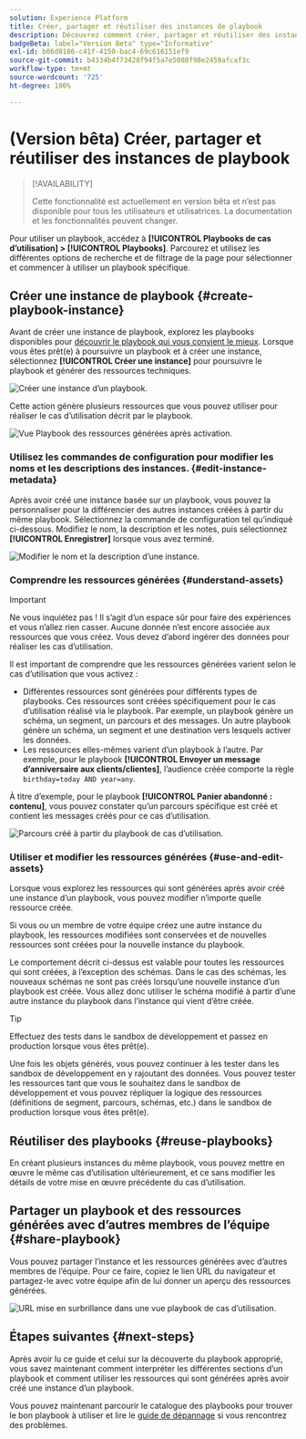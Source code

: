 ```yaml
---
solution: Experience Platform
title: Créer, partager et réutiliser des instances de playbook
description: Découvrez comment créer, partager et réutiliser des instances de playbook pour réaliser votre cas d’utilisation marketing.
badgeBeta: label="Version Beta" type="Informative"
exl-id: b06d8186-c41f-4150-bac4-69c616151ef9
source-git-commit: b4334b4f73428f94f5a7e5088f98e2459afcaf3c
workflow-type: tm+mt
source-wordcount: '725'
ht-degree: 100%

---
```


# (Version bêta) Créer, partager et réutiliser des instances de playbook

>[!AVAILABILITY]
>
>Cette fonctionnalité est actuellement en version bêta et nʼest pas disponible pour tous les utilisateurs et utilisatrices. La documentation et les fonctionnalités peuvent changer.

Pour utiliser un playbook, accédez à **[!UICONTROL Playbooks de cas d’utilisation] > [!UICONTROL Playbooks]**. Parcourez et utilisez les différentes options de recherche et de filtrage de la page pour sélectionner et commencer à utiliser un playbook spécifique.

## Créer une instance de playbook {#create-playbook-instance}

Avant de créer une instance de playbook, explorez les playbooks disponibles pour [découvrir le playbook qui vous convient le mieux](/help/use-case-playbooks/playbooks/discover.md). Lorsque vous êtes prêt(e) à poursuivre un playbook et à créer une instance, sélectionnez **[!UICONTROL Créer une instance]** pour poursuivre le playbook et générer des ressources techniques.

![Créer une instance d’un playbook.](/help/use-case-playbooks/assets/playbooks/ui-guide/create-playbook-instance.png)

Cette action génère plusieurs ressources que vous pouvez utiliser pour réaliser le cas d’utilisation décrit par le playbook.

![Vue Playbook des ressources générées après activation.](/help/use-case-playbooks/assets/playbooks/ui-guide/play-view.png)

### Utilisez les commandes de configuration pour modifier les noms et les descriptions des instances. {#edit-instance-metadata}

Après avoir créé une instance basée sur un playbook, vous pouvez la personnaliser pour la différencier des autres instances créées à partir du même playbook. Sélectionnez la commande de configuration tel qu’indiqué ci-dessous. Modifiez le nom, la description et les notes, puis sélectionnez **[!UICONTROL Enregistrer]** lorsque vous avez terminé.

![Modifier le nom et la description d’une instance.](/help/use-case-playbooks/assets/playbooks/ui-guide/playbook-settings.gif)

### Comprendre les ressources générées {#understand-assets}

>[!IMPORTANT]
>
>Ne vous inquiétez pas ! Il s’agit d’un espace sûr pour faire des expériences et vous n’allez rien casser. Aucune donnée n’est encore associée aux ressources que vous créez. Vous devez d’abord ingérer des données pour réaliser les cas d’utilisation.

Il est important de comprendre que les ressources générées varient selon le cas d’utilisation que vous activez :

* Différentes ressources sont générées pour différents types de playbooks. Ces ressources sont créées spécifiquement pour le cas d’utilisation réalisé via le playbook. Par exemple, un playbook génère un schéma, un segment, un parcours et des messages. Un autre playbook génère un schéma, un segment et une destination vers lesquels activer les données.
* Les ressources elles-mêmes varient d’un playbook à l’autre. Par exemple, pour le playbook **[!UICONTROL Envoyer un message d’anniversaire aux clients/clientes]**, l’audience créée comporte la règle `birthday=today AND year=any`.

À titre d’exemple, pour le playbook **[!UICONTROL Panier abandonné : contenu]**, vous pouvez constater qu’un parcours spécifique est créé et contient les messages créés pour ce cas d’utilisation.

![Parcours créé à partir du playbook de cas d’utilisation.](/help/use-case-playbooks/assets/playbooks/ui-guide/journey-preview.png)

### Utiliser et modifier les ressources générées {#use-and-edit-assets}

Lorsque vous explorez les ressources qui sont générées après avoir créé une instance d’un playbook, vous pouvez modifier n’importe quelle ressource créée.

Si vous ou un membre de votre équipe créez une autre instance du playbook, les ressources modifiées sont conservées et de nouvelles ressources sont créées pour la nouvelle instance du playbook.

Le comportement décrit ci-dessus est valable pour toutes les ressources qui sont créées, à l’exception des schémas. Dans le cas des schémas, les nouveaux schémas ne sont pas créés lorsqu’une nouvelle instance d’un playbook est créée. Vous allez donc utiliser le schéma modifié à partir d’une autre instance du playbook dans l’instance qui vient d’être créée.

>[!TIP]
>
>Effectuez des tests dans le sandbox de développement et passez en production lorsque vous êtes prêt(e).
>
>Une fois les objets générés, vous pouvez continuer à les tester dans les sandbox de développement en y rajoutant des données. Vous pouvez tester les ressources tant que vous le souhaitez dans le sandbox de développement et vous pouvez répliquer la logique des ressources (définitions de segment, parcours, schémas, etc.) dans le sandbox de production lorsque vous êtes prêt(e).

## Réutiliser des playbooks {#reuse-playbooks}

En créant plusieurs instances du même playbook, vous pouvez mettre en œuvre le même cas d’utilisation ultérieurement, et ce sans modifier les détails de votre mise en œuvre précédente du cas d’utilisation.

## Partager un playbook et des ressources générées avec d’autres membres de l’équipe {#share-playbook}

Vous pouvez partager l’instance et les ressources générées avec d’autres membres de l’équipe. Pour ce faire, copiez le lien URL du navigateur et partagez-le avec votre équipe afin de lui donner un aperçu des ressources générées.

![URL mise en surbrillance dans une vue playbook de cas d’utilisation.](/help/use-case-playbooks/assets/playbooks/ui-guide/playbook-url.png)

## Étapes suivantes {#next-steps}

Après avoir lu ce guide et celui sur la découverte du playbook approprié, vous savez maintenant comment interpréter les différentes sections d’un playbook et comment utiliser les ressources qui sont générées après avoir créé une instance d’un playbook.

Vous pouvez maintenant parcourir le catalogue des playbooks pour trouver le bon playbook à utiliser et lire le [guide de dépannage](/help/use-case-playbooks/playbooks/troubleshooting.md) si vous rencontrez des problèmes.
